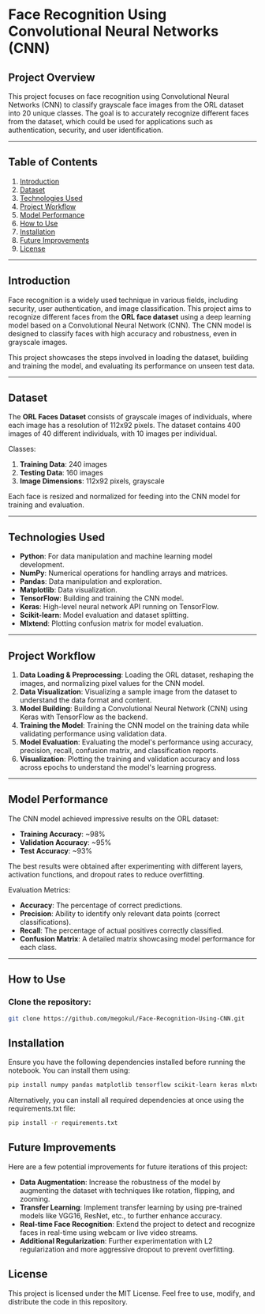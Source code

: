 # Face Recognition Using Convolutional Neural Networks (CNN)

## Project Overview
This project focuses on face recognition using Convolutional Neural Networks (CNN) to classify grayscale face images from the ORL dataset into 20 unique classes. The goal is to accurately recognize different faces from the dataset, which could be used for applications such as authentication, security, and user identification.

---

## Table of Contents
1. [Introduction](#introduction)
2. [Dataset](#dataset)
3. [Technologies Used](#technologies-used)
4. [Project Workflow](#project-workflow)
5. [Model Performance](#model-performance)
6. [How to Use](#how-to-use)
7. [Installation](#installation)
8. [Future Improvements](#future-improvements)
9. [License](#license)

---

## Introduction
Face recognition is a widely used technique in various fields, including security, user authentication, and image classification. This project aims to recognize different faces from the **ORL face dataset** using a deep learning model based on a Convolutional Neural Network (CNN). The CNN model is designed to classify faces with high accuracy and robustness, even in grayscale images.

This project showcases the steps involved in loading the dataset, building and training the model, and evaluating its performance on unseen test data.

---

## Dataset
The **ORL Faces Dataset** consists of grayscale images of individuals, where each image has a resolution of 112x92 pixels. The dataset contains 400 images of 40 different individuals, with 10 images per individual.

Classes:
1. **Training Data**: 240 images
2. **Testing Data**: 160 images
3. **Image Dimensions**: 112x92 pixels, grayscale

Each face is resized and normalized for feeding into the CNN model for training and evaluation.

---

## Technologies Used
- **Python**: For data manipulation and machine learning model development.
- **NumPy**: Numerical operations for handling arrays and matrices.
- **Pandas**: Data manipulation and exploration.
- **Matplotlib**: Data visualization.
- **TensorFlow**: Building and training the CNN model.
- **Keras**: High-level neural network API running on TensorFlow.
- **Scikit-learn**: Model evaluation and dataset splitting.
- **Mlxtend**: Plotting confusion matrix for model evaluation.

---

## Project Workflow
1. **Data Loading & Preprocessing**: Loading the ORL dataset, reshaping the images, and normalizing pixel values for the CNN model.
2. **Data Visualization**: Visualizing a sample image from the dataset to understand the data format and content.
3. **Model Building**: Building a Convolutional Neural Network (CNN) using Keras with TensorFlow as the backend.
4. **Training the Model**: Training the CNN model on the training data while validating performance using validation data.
5. **Model Evaluation**: Evaluating the model's performance using accuracy, precision, recall, confusion matrix, and classification reports.
6. **Visualization**: Plotting the training and validation accuracy and loss across epochs to understand the model's learning progress.

---

## Model Performance
The CNN model achieved impressive results on the ORL dataset:

- **Training Accuracy**: ~98%
- **Validation Accuracy**: ~95%
- **Test Accuracy**: ~93%

The best results were obtained after experimenting with different layers, activation functions, and dropout rates to reduce overfitting.

Evaluation Metrics:
- **Accuracy**: The percentage of correct predictions.
- **Precision**: Ability to identify only relevant data points (correct classifications).
- **Recall**: The percentage of actual positives correctly classified.
- **Confusion Matrix**: A detailed matrix showcasing model performance for each class.

---

## How to Use
### Clone the repository:
```bash
git clone https://github.com/megokul/Face-Recognition-Using-CNN.git
```

## Installation
Ensure you have the following dependencies installed before running the notebook. You can install them using:
```bash
pip install numpy pandas matplotlib tensorflow scikit-learn keras mlxtend
```
Alternatively, you can install all required dependencies at once using the requirements.txt file:
```bash
pip install -r requirements.txt
```

## Future Improvements
Here are a few potential improvements for future iterations of this project:

- **Data Augmentation**: Increase the robustness of the model by augmenting the dataset with techniques like rotation, flipping, and zooming.
- **Transfer Learning**: Implement transfer learning by using pre-trained models like VGG16, ResNet, etc., to further enhance accuracy.
- **Real-time Face Recognition**: Extend the project to detect and recognize faces in real-time using webcam or live video streams.
- **Additional Regularization**: Further experimentation with L2 regularization and more aggressive dropout to prevent overfitting.

## License
This project is licensed under the MIT License. Feel free to use, modify, and distribute the code in this repository.

